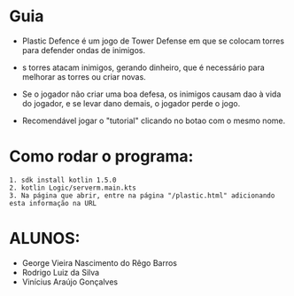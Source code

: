 # Guia 
 - Plastic Defence é um jogo de Tower Defense em que se colocam torres para defender ondas de inimigos.

 - s torres atacam inimigos, gerando dinheiro, que é necessário para melhorar as torres ou criar novas.

 - Se o jogador não criar uma boa defesa, os inimigos causam dao à vida do jogador, e se levar dano demais, o jogador perde o jogo.

 - Recomendável jogar o "tutorial" clicando no botao com o mesmo nome.

# Como rodar o programa: 
    1. sdk install kotlin 1.5.0 
    2. kotlin Logic/serverm.main.kts 
    3. Na página que abrir, entre na página "/plastic.html" adicionando esta informação na URL

# ALUNOS:
- George Vieira Nascimento do Rêgo Barros
- Rodrigo Luiz da Silva
- Vinícius Araújo Gonçalves 
